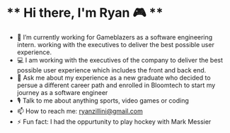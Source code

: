 #  **    Hi there, I'm Ryan 🎮 **

- 🔭 I’m currently working for Gameblazers as a software engineering intern. working with the executives to deliver the best possible user experience.
- 💻 I am working with the executives of the company to deliver the best possible user experience which includes the front and back end.
- 💬 Ask me about my experience as a new graduate who decided to persue a different career path and enrolled in Bloomtech to start my journey as a software engineer
- 🎙️ Talk to me about anything sports, video games or coding
- 📫 How to reach me: ryanzillini@gmail.com
- ⚡ Fun fact: I had the oppurtunity to play hockey with Mark Messier

